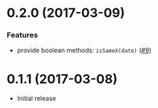 # 0.2.0 (2017-03-09)

### Features

- provide boolean methods: `isSameX(date)` ([#9](https://github.com/chase0213/extdate/issues/9))


# 0.1.1 (2017-03-08)

- Initial release